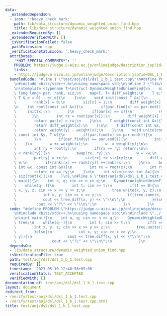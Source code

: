 ```yaml
---
data:
  _extendedDependsOn:
  - icon: ':heavy_check_mark:'
    path: lib/data_structure/dynamic_weighted_union_find.hpp
    title: lib/data_structure/dynamic_weighted_union_find.hpp
  _extendedRequiredBy: []
  _extendedVerifiedWith: []
  _isVerificationFailed: false
  _pathExtension: cpp
  _verificationStatusIcon: ':heavy_check_mark:'
  attributes:
    '*NOT_SPECIAL_COMMENTS*': ''
    PROBLEM: https://judge.u-aizu.ac.jp/onlinejudge/description.jsp?id=DSL_1_B
    links:
    - https://judge.u-aizu.ac.jp/onlinejudge/description.jsp?id=DSL_1_B
  bundledCode: "#line 1 \"test/aoj/dsl/dsl_1_b_1.test.cpp\"\n#define PROBLEM \"https://judge.u-aizu.ac.jp/onlinejudge/description.jsp?id=DSL_1_B\"\
    \n#include <bits/stdc++.h>\nusing namespace std;\n\n#line 2 \"lib/data_structure/dynamic_weighted_union_find.hpp\"\
    \n\ntemplate <typename T>\nstruct DynamicWeightedUnionFind{\n    map<long long,\
    \ long long> par, rank, siz;\n    map<T, T> diff_weight;\n    T e;\n\n    DynamicWeightedUnionFind(const\
    \ T &_e = 0) : e(_e){\n    }\n\n    void init(const T &x){\n        par[x] = x;\n\
    \        rank[x] = 0;\n        siz[x] = 1;\n        diff_weight[x] = e;\n    }\n\
    \n    int root(const int &x){\n        if(par.find(x) == par.end()){\n       \
    \     init(x);\n        }\n        if(par[x] == x){\n            return x;\n \
    \       }\n        int rx = root(par[x]);\n        diff_weight[x] += diff_weight[par[x]];\n\
    \        return par[x] = rx;\n    }\n\n    T weight(const int &x){\n        root(x);\n\
    \        return diff_weight[x];\n    }\n\n    T diff(const int &x, const int &y){\n\
    \        return weight(y) - weight(x);\n    }\n\n    void unite(const int &x,\
    \ const int &y, T w){\n        if(par.find(x) == par.end()){\n            init(x);\n\
    \        }\n        if(par.find(y) == par.end()){\n            init(y);\n    \
    \    }\n        w += weight(x);\n        w -= weight(y);\n\n        int rx = root(x);\n\
    \        int ry = root(y);\n        if(rx == ry) return;\n\n        if(rank[rx]\
    \ < rank[ry]){\n            swap(rx, ry);\n            w = -w;\n        }\n\n\
    \        par[ry] = rx;\n        siz[rx] += siz[ry];\n        diff_weight[ry] =\
    \ w;\n        if(rank[rx] == rank[ry]) ++rank[rx];\n    }\n\n    bool same(const\
    \ int &x, const int &y){\n        int rx = root(x);\n        int ry = root(y);\n\
    \        return rx == ry;\n    }\n\n    int size(const int &x){\n        return\
    \ siz[root(x)];\n    }\n};\n#line 6 \"test/aoj/dsl/dsl_1_b_1.test.cpp\"\n\nint\
    \ main(){\n    int n, q; cin >> n >> q;\n    DynamicWeightedUnionFind<int> tree;\n\
    \    while(q--){\n        int t; cin >> t;\n        if(t == 0){\n            int\
    \ x, y, z; cin >> x >> y >> z;\n            tree.unite(x, y, z);\n        }else{\n\
    \            int x, y; cin >> x >> y;\n            if(tree.same(x, y)){\n    \
    \            cout << tree.diff(x, y) << \"\\n\";\n            }else{\n       \
    \         cout << \"?\" << \"\\n\";\n            }\n        }\n    }\n}\n"
  code: "#define PROBLEM \"https://judge.u-aizu.ac.jp/onlinejudge/description.jsp?id=DSL_1_B\"\
    \n#include <bits/stdc++.h>\nusing namespace std;\n\n#include \"../../../lib/data_structure/dynamic_weighted_union_find.hpp\"\
    \n\nint main(){\n    int n, q; cin >> n >> q;\n    DynamicWeightedUnionFind<int>\
    \ tree;\n    while(q--){\n        int t; cin >> t;\n        if(t == 0){\n    \
    \        int x, y, z; cin >> x >> y >> z;\n            tree.unite(x, y, z);\n\
    \        }else{\n            int x, y; cin >> x >> y;\n            if(tree.same(x,\
    \ y)){\n                cout << tree.diff(x, y) << \"\\n\";\n            }else{\n\
    \                cout << \"?\" << \"\\n\";\n            }\n        }\n    }\n}"
  dependsOn:
  - lib/data_structure/dynamic_weighted_union_find.hpp
  isVerificationFile: true
  path: test/aoj/dsl/dsl_1_b_1.test.cpp
  requiredBy: []
  timestamp: '2023-05-10 12:48:56+09:00'
  verificationStatus: TEST_ACCEPTED
  verifiedWith: []
documentation_of: test/aoj/dsl/dsl_1_b_1.test.cpp
layout: document
redirect_from:
- /verify/test/aoj/dsl/dsl_1_b_1.test.cpp
- /verify/test/aoj/dsl/dsl_1_b_1.test.cpp.html
title: test/aoj/dsl/dsl_1_b_1.test.cpp
---
```

